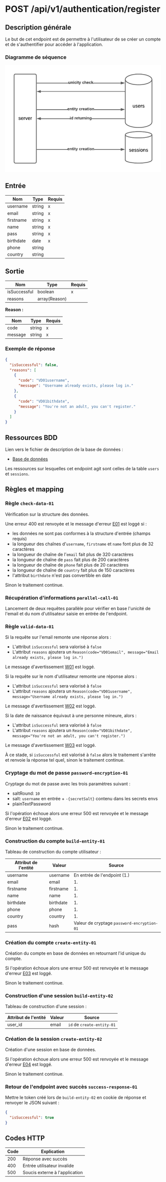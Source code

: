 # POST /api/v1/authentication/register

## Description générale

Le but de cet endpoint est de permettre à l'utilisateur de se créer un compte et de s'authentifier pour accéder à l'application.

### Diagramme de séquence

<img src="/server/docs/ressources/endpoint-authentication-register-diagram.png" />

## Entrée

| Nom       | Type   | Requis |
| --------- | ------ | ------ |
| username  | string | x      |
| email     | string | x      |
| firstname | string | x      |
| name      | string | x      |
| pass      | string | x      |
| birthdate | date   | x      |
| phone     | string |        |
| country   | string |        |

## Sortie

| Nom          | Type          | Requis |
| ------------ | ------------- | ------ |
| isSuccessful | boolean       | x      |
| reasons      | array(Reason) |        |

**Reason :**

| Nom     | Type   | Requis |
| ------- | ------ | ------ |
| code    | string | x      |
| message | string | x      |

### Exemple de réponse

```json
{
  "isSuccessful": false,
  "reasons": [
    {
      "code": "VD01username",
      "message": "Username already exists, please log in."
    },
    {
      "code": "VD01bithdate",
      "message": "You're not an adult, you can't register."
    }
  ]
}
```

## Ressources BDD

Lien vers le fichier de description de la base de données :

- <a href="/server/docs/database/database.md">Base de données</a>

Les ressources sur lesquelles cet endpoint agit sont celles de la table `users` et `sessions`.

## Règles et mapping

### Règle `check-data-01`

Vérification sur la structure des données.

Une erreur 400 est renvoyée et le message d'erreur <a href="/server/docs/error-messages.md">E01</a> est loggé si :

- les données ne sont pas conformes à la structure d'entrée (champs requis)
- la longueur des chaînes d'`username`, `firstname` et `name` font plus de 32 caractères
- la longueur de chaîne de l'`email` fait plus de 320 caractères
- la longueur de chaîne de `pass` fait plus de 200 caractères
- la longueur de chaîne de `phone` fait plus de 20 caractères
- la longueur de chaîne de `country` fait plus de 150 caractères
- l'attribut `birthdate` n'est pas convertible en date

Sinon le traitement continue.

### Récupération d'informations `parallel-call-01`

Lancement de deux requêtes parallèle pour vérifier en base l'unicité de l'email et du nom d'utilisateur saisie en entrée de l'endpoint.

### Règle `valid-data-01`

Si la requête sur l'email remonte une réponse alors :

- L'attribut `isSuccessful` sera valorisé à `false`
- L'attribut `reasons` ajoutera un `Reason(code="VD01email", message="Email already exists, please log in.")`

Le message d'avertissement <a href="/server/docs/error-messages.md">W01</a> est loggé.

Si la requête sur le nom d'utilisateur remonte une réponse alors :

- L'attribut `isSuccessful` sera valorisé à `false`
- L'attribut `reasons` ajoutera un `Reason(code="VD01username", message="Username already exists, please log in.")`

Le message d'avertissement <a href="/server/docs/error-messages.md">W02</a> est loggé.

Si la date de naissance équivaut à une personne mineure, alors :

- L'attribut `isSuccessful` sera valorisé à `false`
- L'attribut `reasons` ajoutera un `Reason(code="VD01bithdate", message="You're not an adult, you can't register.")`

Le message d'avertissement <a href="/server/docs/error-messages.md">W03</a> est loggé.

À ce stade, si `isSuccessful` est valorisé à `false` alors le traitement s'arrête et renvoie la réponse tel quel, sinon le traitement continue.

### Cryptage du mot de passe `password-encryption-01`

Cryptage du mot de passe avec les trois paramètres suivant :

- saltRound: `10`
- salt: `username` en entrée + `-{secretSalt}` contenu dans les secrets envs
- plainTextPassword

Si l'opération échoue alors une erreur 500 est renvoyée et le message d'erreur <a href="/server/docs/error-messages.md">E02</a> est loggé.

Sinon le traitement continue.

### Construction du compte `build-entity-01`

Tableau de construction du compte utilisateur :

| Attribut de l'entité | Valeur    | Source                                      |
| -------------------- | --------- | ------------------------------------------- |
| username             | username  | En entrée de l'endpoint (1.)                |
| email                | email     | 1.                                          |
| firstname            | firstname | 1.                                          |
| name                 | name      | 1.                                          |
| birthdate            | birthdate | 1.                                          |
| phone                | phone     | 1.                                          |
| country              | country   | 1.                                          |
| pass                 | hash      | Valeur de cryptage `password-encryption-01` |

### Création du compte `create-entity-01`

Création du compte en base de données en retournant l'id unique du compte.

Si l'opération échoue alors une erreur 500 est renvoyée et le message d'erreur <a href="/server/docs/error-messages.md">E03</a> est loggé.

Sinon le traitement continue.

### Construction d'une session `build-entity-02`

Tableau de construction d'une session :

| Attribut de l'entité | Valeur | Source                     |
| -------------------- | ------ | -------------------------- |
| user_id              | email  | `id` de `create-entity-01` |

### Création de la session `create-entity-02`

Création d'une session en base de données.

Si l'opération échoue alors une erreur 500 est renvoyée et le message d'erreur <a href="/server/docs/error-messages.md">E04</a> est loggé.

Sinon le traitement continue.

### Retour de l'endpoint avec succès `success-response-01`

Mettre le token créé lors de `build-entity-02` en cookie de réponse et renvoyer le JSON suivant :

```json
{
  "isSuccessful": true
}
```

## Codes HTTP

| Code | Explication                    |
| ---- | ------------------------------ |
| 200  | Réponse avec succès            |
| 400  | Entrée utilisateur invalide    |
| 500  | Soucis externe à l'application |
